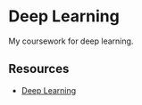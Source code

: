 # Deep Learning

My coursework for deep learning.

## Resources

- [Deep Learning](https://www.deeplearningbook.org/)
